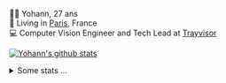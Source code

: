 <p>
  👨🏻 <bold>Yohann</bold>, 27 ans<br/>
  💼 Living in <a href="https://www.google.com/maps?q=paris">Paris</a>, France<br/>
  💻 Computer Vision Engineer and Tech Lead at <a href="https://trayvisor.com/">Trayvisor</a><br/>
</p>

<a href="https://github.com/anuraghazra/github-readme-stats"><img align="center" src="https://github-readme-stats-go94hl40s-yohann84l.vercel.app//api?username=yohann84L&show_icons=true&include_all_commits=true" alt="Yohann's github stats" /> </a>


<details>
  <summary>Some stats ...</summary><br/>
  

<!--START_SECTION:waka-->
![Code Time](http://img.shields.io/badge/Code%20Time-452%20hrs%2045%20mins-blue)

![Profile Views](http://img.shields.io/badge/Profile%20Views-0-blue)

**🐱 My GitHub Data** 

> 📦 440.5 kB Used in GitHub's Storage 
 > 
> 🏆 247 Contributions in the Year 2023
 > 
> 🚫 Not Opted to Hire
 > 
> 📜 24 Public Repositories 
 > 
> 🔑 21 Private Repositories 
 > 
**I'm an Early 🐤** 

```text
🌞 Morning                896 commits         ████████░░░░░░░░░░░░░░░░░   32.83 % 
🌆 Daytime                1576 commits        ██████████████░░░░░░░░░░░   57.75 % 
🌃 Evening                251 commits         ██░░░░░░░░░░░░░░░░░░░░░░░   09.20 % 
🌙 Night                  6 commits           ░░░░░░░░░░░░░░░░░░░░░░░░░   00.22 % 
```
📅 **I'm Most Productive on Thursday** 

```text
Monday                   491 commits         ████░░░░░░░░░░░░░░░░░░░░░   17.99 % 
Tuesday                  502 commits         █████░░░░░░░░░░░░░░░░░░░░   18.40 % 
Wednesday                605 commits         ██████░░░░░░░░░░░░░░░░░░░   22.17 % 
Thursday                 667 commits         ██████░░░░░░░░░░░░░░░░░░░   24.44 % 
Friday                   445 commits         ████░░░░░░░░░░░░░░░░░░░░░   16.31 % 
Saturday                 5 commits           ░░░░░░░░░░░░░░░░░░░░░░░░░   00.18 % 
Sunday                   14 commits          ░░░░░░░░░░░░░░░░░░░░░░░░░   00.51 % 
```


📊 **This Week I Spent My Time On** 

```text
🕑︎ Time Zone: Europe/Paris

💬 Programming Languages: 
Python                   7 hrs 7 mins        ██████████░░░░░░░░░░░░░░░   39.56 % 
YAML                     6 hrs 23 mins       █████████░░░░░░░░░░░░░░░░   35.48 % 
Jupyter                  2 hrs 25 mins       ███░░░░░░░░░░░░░░░░░░░░░░   13.51 % 
Bash                     40 mins             █░░░░░░░░░░░░░░░░░░░░░░░░   03.78 % 
Shell Script             33 mins             █░░░░░░░░░░░░░░░░░░░░░░░░   03.08 % 

🔥 Editors: 
PyCharm                  16 hrs 18 mins      ███████████████████████░░   90.64 % 
VS Code                  1 hr 41 mins        ██░░░░░░░░░░░░░░░░░░░░░░░   09.36 % 

💻 Operating System: 
Mac                      17 hrs 59 mins      █████████████████████████   100.00 % 
```

**I Mostly Code in Python** 

```text
Python                   18 repos            ██████████████░░░░░░░░░░░   54.55 % 
Java                     6 repos             █████░░░░░░░░░░░░░░░░░░░░   18.18 % 
Jupyter Notebook         2 repos             ██░░░░░░░░░░░░░░░░░░░░░░░   06.06 % 
JavaScript               2 repos             ██░░░░░░░░░░░░░░░░░░░░░░░   06.06 % 
Shell                    1 repo              █░░░░░░░░░░░░░░░░░░░░░░░░   03.03 % 
```




 Last Updated on 09/03/2023 01:50:04 UTC
<!--END_SECTION:waka-->
